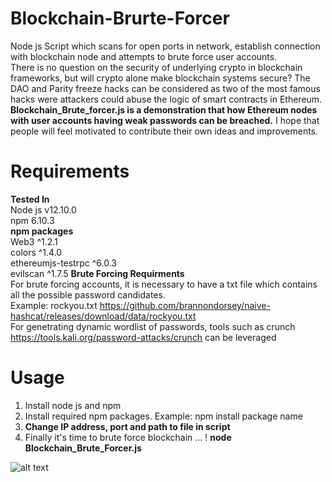 # Blockchain-Brurte-Forcer
Node js Script which scans for open ports in network, establish connection with blockchain node and attempts to brute force user accounts. <br />
There is no question on the security of underlying crypto in blockchain frameworks, but will crypto alone make blockchain systems secure?
The DAO and Parity freeze hacks can be considered as two of the most famous hacks were attackers could abuse the logic of smart contracts in Ethereum. **Blockchain_Brute_forcer.js is a demonstration that how Ethereum nodes with user accounts having weak passwords can be breached.**  I hope that people will feel motivated to contribute their own ideas and improvements. <br />

# Requirements
**Tested In** <br />
Node js v12.10.0 <br />
npm 6.10.3 <br />
**npm packages** <br />
Web3 ^1.2.1 <br />
colors ^1.4.0 <br />
ethereumjs-testrpc ^6.0.3 <br />
evilscan ^1.7.5
**Brute Forcing Requirments** <br />
For brute forcing accounts, it is necessary to have a txt file which contains all the possible password candidates. <br />
Example: rockyou.txt https://github.com/brannondorsey/naive-hashcat/releases/download/data/rockyou.txt <br />
For genetrating dynamic wordlist of passwords, tools such as crunch https://tools.kali.org/password-attacks/crunch can be leveraged <br/>
# Usage
1. Install node js and npm <br />
2. Install required npm packages. Example: npm install package name <br />
3. **Change IP address, port and path to file in script** <br />
4. Finally it's time to brute force blockchain ... ! **node Blockchain_Brute_Forcer.js**  <br />

![alt text](https://github.com/alexdevassy/Blockchain-Brurte-Forcer/blob/master/Blockchain%20Brute%20Forcer.PNG)
